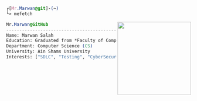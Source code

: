 ```css
┌[Mr.Marwan@git]-(~)
└> mefetch
```
<div style="display:block;text-align:left"><img align="right" src="gif/00xWolf.gif" border="0" style="width:200px;">

 ```css
 Mr.Marwan@GitHub
 ------------------------------------------------------------------------------
 Name: Marwan Salah
 Education: Graduated from *Faculty of Computers and Information Sciences*
 Department: Computer Science (CS)
 University: Ain Shams University
 Interests: ["SDLC", "Testing", "CyberSecurity", "Linux", "AI-ML"]
  ```

